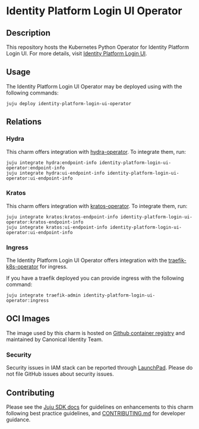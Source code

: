 # Identity Platform Login UI Operator

## Description

This repository hosts the Kubernetes Python Operator for Identity Platform Login UI.
For more details, visit [Identity Platform Login UI](https://github.com/canonical/identity-platform-login-ui).

## Usage

The Identity Platform Login UI Operator may be deployed using with the following commands:

```console
juju deploy identity-platform-login-ui-operator
```

## Relations

### Hydra

This charm offers integration with [hydra-operator](https://github.com/canonical/hydra-operator). To integrate them, run:

```console
juju integrate hydra:endpoint-info identity-platform-login-ui-operator:endpoint-info
juju integrate hydra:ui-endpoint-info identity-platform-login-ui-operator:ui-endpoint-info
```

### Kratos

This charm offers integration with [kratos-operator](https://github.com/canonical/kratos-operator). To integrate them, run:

```console
juju integrate kratos:kratos-endpoint-info identity-platform-login-ui-operator:kratos-endpoint-info
juju integrate kratos:ui-endpoint-info identity-platform-login-ui-operator:ui-endpoint-info
```

### Ingress

The Identity Platform Login UI Operator offers integration with the [traefik-k8s-operator](https://github.com/canonical/traefik-k8s-operator) for ingress.

If you have a traefik deployed you can provide ingress with the following command:
```console
juju integrate traefik-admin identity-platform-login-ui-operator:ingress
```

## OCI Images

The image used by this charm is hosted on [Github container registry](ghcr.io/canonical/identity-platform-login-ui) and maintained by Canonical Identity Team.

### Security
Security issues in IAM stack can be reported through [LaunchPad](https://wiki.ubuntu.com/DebuggingSecurity#How%20to%20File). Please do not file GitHub issues about security issues.

## Contributing

Please see the [Juju SDK docs](https://juju.is/docs/sdk) for guidelines on enhancements to this charm following best practice guidelines, and [CONTRIBUTING.md](https://github.com/canonical/identity-platform-login-ui-operator) for developer guidance.